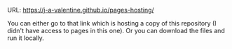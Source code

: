 URL: https://j-a-valentine.github.io/pages-hosting/

You can either go to that link which is hosting a copy of this repository (I didn't have access to pages in this one). Or you can download the files and run it locally.
